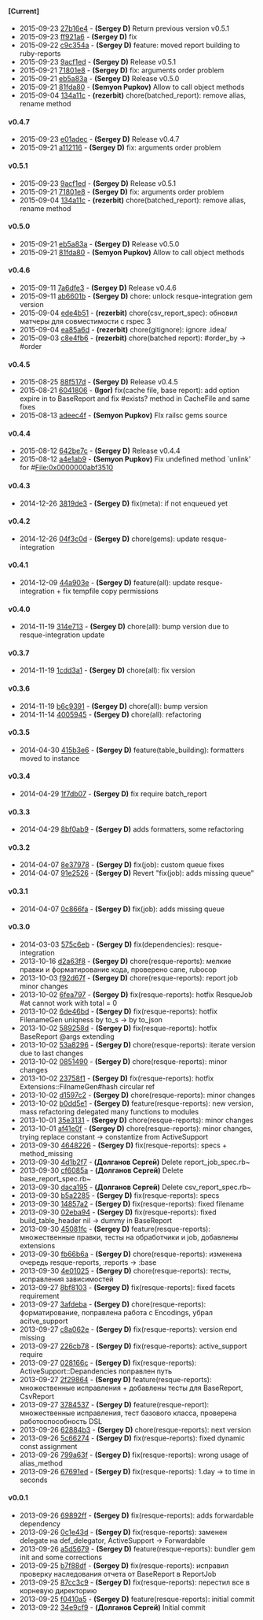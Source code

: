 
#### [Current]
 * 2015-09-23 [27b16e4](../../commit/27b16e4) - __(Sergey D)__ Return previous version v0.5.1
 * 2015-09-23 [ff921a6](../../commit/ff921a6) - __(Sergey D)__ fix
 * 2015-09-22 [c9c354a](../../commit/c9c354a) - __(Sergey D)__ feature: moved report building to ruby-reports
 * 2015-09-23 [9acf1ed](../../commit/9acf1ed) - __(Sergey D)__ Release v0.5.1
 * 2015-09-21 [71801e8](../../commit/71801e8) - __(Sergey D)__ fix: arguments order problem
 * 2015-09-21 [eb5a83a](../../commit/eb5a83a) - __(Sergey D)__ Release v0.5.0
 * 2015-09-21 [81fda80](../../commit/81fda80) - __(Semyon Pupkov)__ Allow to call object methods
 * 2015-09-04 [134a11c](../../commit/134a11c) - __(rezerbit)__ chore(batched_report): remove alias, rename method

#### v0.4.7
 * 2015-09-23 [e01adec](../../commit/e01adec) - __(Sergey D)__ Release v0.4.7
 * 2015-09-21 [a112116](../../commit/a112116) - __(Sergey D)__ fix: arguments order problem

#### v0.5.1
 * 2015-09-23 [9acf1ed](../../commit/9acf1ed) - __(Sergey D)__ Release v0.5.1
 * 2015-09-21 [71801e8](../../commit/71801e8) - __(Sergey D)__ fix: arguments order problem
 * 2015-09-04 [134a11c](../../commit/134a11c) - __(rezerbit)__ chore(batched_report): remove alias, rename method

#### v0.5.0
 * 2015-09-21 [eb5a83a](../../commit/eb5a83a) - __(Sergey D)__ Release v0.5.0
 * 2015-09-21 [81fda80](../../commit/81fda80) - __(Semyon Pupkov)__ Allow to call object methods

#### v0.4.6
 * 2015-09-11 [7a6dfe3](../../commit/7a6dfe3) - __(Sergey D)__ Release v0.4.6
 * 2015-09-11 [ab6601b](../../commit/ab6601b) - __(Sergey D)__ chore: unlock resque-integration gem version
 * 2015-09-04 [ede4b51](../../commit/ede4b51) - __(rezerbit)__ chore(csv_report_spec): обновил матчеры для совместимости с rspec 3
 * 2015-09-04 [ea85a6d](../../commit/ea85a6d) - __(rezerbit)__ chore(gitignore): ignore .idea/
 * 2015-09-03 [c8e4fb6](../../commit/c8e4fb6) - __(rezerbit)__ chore(batched report): #order_by -> #order

#### v0.4.5
 * 2015-08-25 [88f517d](../../commit/88f517d) - __(Sergey D)__ Release v0.4.5
 * 2015-08-21 [6041806](../../commit/6041806) - __(Igor)__ fix(cache file, base report): add option expire in to BaseReport and fix #exists? method in CacheFile and same fixes
 * 2015-08-13 [adeec4f](../../commit/adeec4f) - __(Semyon Pupkov)__ FIx railsc gems source

#### v0.4.4
 * 2015-08-12 [642be7c](../../commit/642be7c) - __(Sergey D)__ Release v0.4.4
 * 2015-08-12 [a4e1ab9](../../commit/a4e1ab9) - __(Semyon Pupkov)__ Fix undefined method `unlink' for #<File:0x0000000abf3510>

#### v0.4.3
 * 2014-12-26 [3819de3](../../commit/3819de3) - __(Sergey D)__ fix(meta): if not enqueued yet

#### v0.4.2
 * 2014-12-26 [04f3c0d](../../commit/04f3c0d) - __(Sergey D)__ chore(gems): update resque-integration

#### v0.4.1
 * 2014-12-09 [44a903e](../../commit/44a903e) - __(Sergey D)__ feature(all): update resque-integration + fix tempfile copy permissions

#### v0.4.0
 * 2014-11-19 [314e713](../../commit/314e713) - __(Sergey D)__ chore(all): bump version due to resque-integration update

#### v0.3.7
 * 2014-11-19 [1cdd3a1](../../commit/1cdd3a1) - __(Sergey D)__ chore(all): fix version

#### v0.3.6
 * 2014-11-19 [b6c9391](../../commit/b6c9391) - __(Sergey D)__ chore(all): bump version
 * 2014-11-14 [4005945](../../commit/4005945) - __(Sergey D)__ chore(all): refactoring

#### v0.3.5
 * 2014-04-30 [415b3e6](../../commit/415b3e6) - __(Sergey D)__ feature(table_building): formatters moved to instance

#### v0.3.4
 * 2014-04-29 [1f7db07](../../commit/1f7db07) - __(Sergey D)__ fix require batch_report

#### v0.3.3
 * 2014-04-29 [8bf0ab9](../../commit/8bf0ab9) - __(Sergey D)__ adds formatters, some refactoring

#### v0.3.2
 * 2014-04-07 [8e37978](../../commit/8e37978) - __(Sergey D)__ fix(job): custom queue fixes
 * 2014-04-07 [91e2526](../../commit/91e2526) - __(Sergey D)__ Revert "fix(job): adds missing queue"

#### v0.3.1
 * 2014-04-07 [0c866fa](../../commit/0c866fa) - __(Sergey D)__ fix(job): adds missing queue

#### v0.3.0
 * 2014-03-03 [575c6eb](../../commit/575c6eb) - __(Sergey D)__ fix(dependencies): resque-integration
 * 2013-10-16 [d2a63f8](../../commit/d2a63f8) - __(Sergey D)__ chore(resque-reports): мелкие правки и форматирование кода, проверено cane, rubocop
 * 2013-10-03 [f92d67f](../../commit/f92d67f) - __(Sergey D)__ chore(resque-reports): report job minor changes
 * 2013-10-02 [6fea797](../../commit/6fea797) - __(Sergey D)__ fix(resque-reports): hotfix ResqueJob #at cannot work with total = 0
 * 2013-10-02 [6de46bd](../../commit/6de46bd) - __(Sergey D)__ fix(resque-reports): hotfix FilenameGen uniqness by to_s -> by to_json
 * 2013-10-02 [589258d](../../commit/589258d) - __(Sergey D)__ fix(resque-reports): hotfix BaseReport @args extending
 * 2013-10-02 [53a8296](../../commit/53a8296) - __(Sergey D)__ chore(resque-reports): iterate version due to last changes
 * 2013-10-02 [0851490](../../commit/0851490) - __(Sergey D)__ chore(resque-reports): minor changes
 * 2013-10-02 [23758f1](../../commit/23758f1) - __(Sergey D)__ fix(resque-reports): hotfix Extensions::FilnameGen#hash circular ref
 * 2013-10-02 [d1597c2](../../commit/d1597c2) - __(Sergey D)__ chore(resque-reports): minor changes
 * 2013-10-02 [b0dd5e1](../../commit/b0dd5e1) - __(Sergey D)__ feature(resque-reports): new version, mass refactoring delegated many functions to modules
 * 2013-10-01 [35e3131](../../commit/35e3131) - __(Sergey D)__ chore(resque-reports): minor changes
 * 2013-10-01 [af41e0f](../../commit/af41e0f) - __(Sergey D)__ chore(resque-reports): minor changes, trying replace constant -> constantize from ActiveSupport
 * 2013-09-30 [4648226](../../commit/4648226) - __(Sergey D)__ fix(resque-reports): specs + method_missing
 * 2013-09-30 [4d1b2f7](../../commit/4d1b2f7) - __(Долганов Сергей)__ Delete report_job_spec.rb~
 * 2013-09-30 [cf6085a](../../commit/cf6085a) - __(Долганов Сергей)__ Delete base_report_spec.rb~
 * 2013-09-30 [daca195](../../commit/daca195) - __(Долганов Сергей)__ Delete csv_report_spec.rb~
 * 2013-09-30 [b5a2285](../../commit/b5a2285) - __(Sergey D)__ fix(resque-reports): specs
 * 2013-09-30 [14857a2](../../commit/14857a2) - __(Sergey D)__ fix(resque-reports): fixed filename
 * 2013-09-30 [02eba94](../../commit/02eba94) - __(Sergey D)__ fix(resque-reports): fixed build_table_header nil -> dummy in BaseReport
 * 2013-09-30 [45081fc](../../commit/45081fc) - __(Sergey D)__ feature(resque-reports): множественные правки, тесты на обработчики и job, добавлены extensions
 * 2013-09-30 [fb66b6a](../../commit/fb66b6a) - __(Sergey D)__ chore(resque-reports): изменена очередь resque-reports, :reports -> :base
 * 2013-09-30 [4e01025](../../commit/4e01025) - __(Sergey D)__ chore(resque-reports): тесты, исправления зависимостей
 * 2013-09-27 [8bf8103](../../commit/8bf8103) - __(Sergey D)__ fix(resque-reports): fixed facets requirement
 * 2013-09-27 [3afdeba](../../commit/3afdeba) - __(Sergey D)__ chore(resque-reports): форматирование, поправлена работа с Encodings, убрал acitve_support
 * 2013-09-27 [c8a062e](../../commit/c8a062e) - __(Sergey D)__ fix(resque-reports): version end missing
 * 2013-09-27 [226cb78](../../commit/226cb78) - __(Sergey D)__ fix(resque-reports): active_support require
 * 2013-09-27 [028166c](../../commit/028166c) - __(Sergey D)__ fix(resque-reports): ActiveSupport::Depandencies поправлен путь
 * 2013-09-27 [2f29864](../../commit/2f29864) - __(Sergey D)__ feature(resque-reports): множественные исправления + добавлены тесты для BaseReport, CsvReport
 * 2013-09-27 [3784537](../../commit/3784537) - __(Sergey D)__ feature(resque-report): множественные исправления, тест базового класса, проверена работоспособность DSL
 * 2013-09-26 [62884b3](../../commit/62884b3) - __(Sergey D)__ chore(resque-reports): next version
 * 2013-09-26 [5c66274](../../commit/5c66274) - __(Sergey D)__ fix(resque-reports): fixed dynamic const assignment
 * 2013-09-26 [799a63f](../../commit/799a63f) - __(Sergey D)__ fix(resque-reports): wrong usage of alias_method
 * 2013-09-26 [67691ed](../../commit/67691ed) - __(Sergey D)__ fix(resque-reports): 1.day -> to time in seconds

#### v0.0.1
 * 2013-09-26 [69892ff](../../commit/69892ff) - __(Sergey D)__ fix(resque-reports): adds forwardable dependency
 * 2013-09-26 [0c1e43d](../../commit/0c1e43d) - __(Sergey D)__ fix(resque-reports): заменен delegate на def_delegator, ActiveSupport -> Forwardable
 * 2013-09-26 [a5d5679](../../commit/a5d5679) - __(Sergey D)__ feature(resque-reports): bundler gem init and some corrections
 * 2013-09-25 [b7f88df](../../commit/b7f88df) - __(Sergey D)__ fix(resque-reports): исправил проверку наследования отчета от BaseReport в ReportJob
 * 2013-09-25 [87cc3c9](../../commit/87cc3c9) - __(Sergey D)__ fix(resque-reports): перестил все в корневую директорию
 * 2013-09-25 [f0410a5](../../commit/f0410a5) - __(Sergey D)__ feature(resque-reports): initial commit
 * 2013-09-22 [34e9cf9](../../commit/34e9cf9) - __(Долганов Сергей)__ Initial commit
